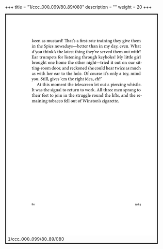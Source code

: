 +++
title = "1/ccc_000_099/80_89/080"
description = ""
weight = 20
+++

<table style="border:2px solid black;max-width:800px;max-height:800px;" 
><tr><td><img class="center-fit-jpg"
src="/jpg_/out_jpg_1984__080.jpg"  >1/ccc_000_099/80_89/080</img></td></tr></table>